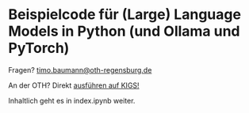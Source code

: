 # Beispielcode für (Large) Language Models in Python (und Ollama und PyTorch)

Fragen? timo.baumann@oth-regensburg.de

An der OTH? Direkt [ausführen auf KIGS!](https://im-kigs.oth-regensburg.de/jupyter/hub/user-redirect/git-pull?repo=https%3A%2F%2Fgithub.com%2Ftimobaumann%2Fstatwo-tutorial-llms&urlpath=lab%2Ftree%2Fstatwo-tutorial-llms%2Findex.ipynb&branch=main)

Inhaltlich geht es in index.ipynb weiter.
